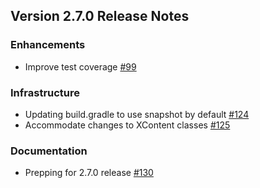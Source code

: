 ## Version 2.7.0 Release Notes

### Enhancements
* Improve test coverage [#99](https://github.com/opensearch-project/search-processor/pull/99)

### Infrastructure
* Updating build.gradle to use snapshot by default [#124](https://github.com/opensearch-project/search-processor/pull/124)
* Accommodate changes to XContent classes [#125](https://github.com/opensearch-project/search-processor/pull/125)

### Documentation
* Prepping for 2.7.0 release [#130](https://github.com/opensearch-project/search-processor/pull/130)
